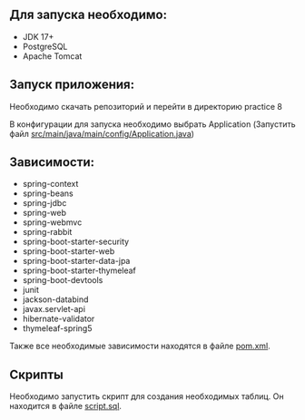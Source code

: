 ## Для запуска необходимо:
- JDK 17+
- PostgreSQL
- Apache Tomcat

## Запуск приложения:
Необходимо скачать репозиторий и перейти в директорию practice 8

В конфигурации для запуска необходимо выбрать Application 
(Запустить файл [src/main/java/main/config/Application.java](https://github.com/studsch/PKUC/blob/main/practice8/src/main/java/main/config/Application.java))

## Зависимости:
- spring-context
- spring-beans
- spring-jdbc
- spring-web
- spring-webmvc
- spring-rabbit
- spring-boot-starter-security
- spring-boot-starter-web
- spring-boot-starter-data-jpa
- spring-boot-starter-thymeleaf
- spring-boot-devtools
- junit
- jackson-databind
- javax.servlet-api
- hibernate-validator
- thymeleaf-spring5

Также все необходимые зависимости находятся в файле [pom.xml](https://github.com/studsch/PKUC/blob/main/practice8/pom.xml).

## Скрипты
Необходимо запустить скрипт для создания необходимых таблиц. Он находится в файле [script.sql](https://github.com/studsch/PKUC/blob/main/practice8/script.sql).
